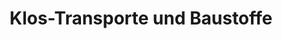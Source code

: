 ---
title: "Klos-Transporte und Baustoffe"
url: /zeulenroda-triebes/klos-transporte-und-baustoffe/
shop: Baustoffe
---